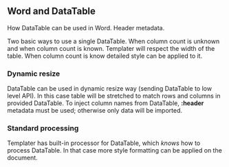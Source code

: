 ## Word and DataTable

How DataTable can be used in Word. Header metadata.

Two basic ways to use a single DataTable. When column count is unknown and when column count is known.
Templater will respect the width of the table. When column count is know detailed style can be applied to it.

### Dynamic resize

DataTable can be used in dynamic resize way (sending DataTable to low level API). In this case table will be stretched to match rows and columns in provided DataTable.
To inject column names from DataTable, **:header** metadata must be used; otherwise only data will be imported.

### Standard processing

Templater has built-in processor for DataTable, which *knows* how to process DataTable. In that case more style formatting can be applied on the document.